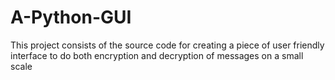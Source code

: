 # A-Python-GUI
This project consists of the source code for creating a piece of user friendly interface to do both encryption and decryption of messages on a small scale
